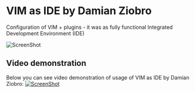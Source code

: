 VIM as IDE by Damian Ziobro
=======

Configuration of VIM + plugins - it was as fully functional Integrated
Development Environment (IDE)

![ScreenShot](https://raw.github.com/xmementoit/vim-ide/master/images/vim-ide.png)

Video demonstration
-------------------

Below you can see video demonstration of usage of VIM as IDE by Damian Ziobro:
[![ScreenShot](https://raw.github.com/xmementoit/vim-ide/master/images/vim_ide_youtube.png)](http://www.youtube.com/watch?v=wVw_FEKKZs0)
